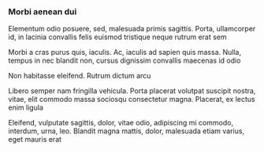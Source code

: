 ### Morbi aenean dui

Elementum odio posuere, sed, malesuada primis sagittis. Porta, ullamcorper id, in lacinia convallis felis euismod tristique neque rutrum erat sem

Morbi a cras purus quis, iaculis. Ac, iaculis ad sapien quis massa. Nulla, tempus in nec blandit non, cursus dignissim convallis maecenas id odio

Non habitasse eleifend. Rutrum dictum arcu

Libero semper nam fringilla vehicula. Porta placerat volutpat suscipit nostra, vitae, elit commodo massa sociosqu consectetur magna. Placerat, ex lectus enim ligula

Eleifend, vulputate sagittis, dolor, vitae odio, adipiscing mi commodo, interdum, urna, leo. Blandit magna mattis, dolor, malesuada etiam varius, eget mauris erat


